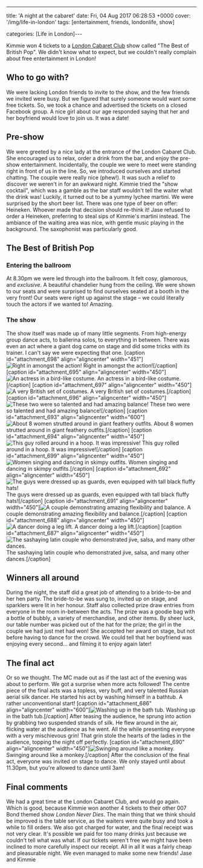 ---
title: 'A night at the cabaret'
date: Fri, 04 Aug 2017 06:28:53 +0000
cover: '/img/life-in-london'
tags: [entertainment, friends, londonlife, show]

categories: [Life in London]---

Kimmie won 4 tickets to a [London Cabaret Club](http://www.thelondoncabaretclub.com/) show called "The Best of British Pop". We didn't know what to expect, but we couldn't really complain about free entertainment in London!

Who to go with?
---------------

We were lacking London friends to invite to the show, and the few friends we invited were busy. But we figured that surely someone would want some free tickets. So, we took a chance and advertised the tickets on a closed Facebook group. A nice girl about our age responded saying that her and her boyfriend would love to join us. It was a date!

Pre-show
--------

We were greeted by a nice lady at the entrance of the London Cabaret Club. She encouraged us to relax, order a drink from the bar, and enjoy the pre-show entertainment. Incidentally, the couple we were to meet were standing right in front of us in the line. So, we introduced ourselves and started chatting. The couple were really nice (phew!). It was such a relief to discover we weren't in for an awkward night. Kimmie tried the "show cocktail", which was a gamble as the bar staff wouldn't tell the waiter what the drink was! Luckily, it turned out to be a yummy lychee martini. We were surprised by the short beer list. There was one type of beer on offer: Heineken. Whoever made that decision should re-think it! Jase refused to order a Heineken, preferring to steal sips of Kimmie's martini instead. The ambiance of the waiting area was nice, with gentle music playing in the background. The saxophonist was particularly good.

The Best of British Pop
-----------------------

### Entering the ballroom

At 8.30pm we were led through into the ballroom. It felt cosy, glamorous, and _exclusive_. A beautiful chandelier hung from the ceiling. We were shown to our seats and were surprised to find ourselves seated at a booth in the very front! Our seats were right up against the stage – we could literally touch the actors if we wanted to! Amazing.

### The show

The show itself was made up of many little segments. From high-energy group dance acts, to ballerina solos, to everything in between. There was even an act where a giant dog came on stage and did some tricks with its trainer. I can't say we were expecting that one. \[caption id="attachment_698" align="aligncenter" width="451"\]![Right in amongst the action!](http://coupleofkiwis.com/wp-content/uploads/2017/08/cabaret-16-451x600.jpg) Right in amongst the action!\[/caption\] \[caption id="attachment_695" align="aligncenter" width="450"\]![An actress in a bird-like costume.](http://coupleofkiwis.com/wp-content/uploads/2017/08/cabaret-13-450x600.jpg) An actress in a bird-like costume.\[/caption\] \[caption id="attachment_697" align="aligncenter" width="450"\]![A very British set of costumes.](http://coupleofkiwis.com/wp-content/uploads/2017/08/cabaret-15-450x600.jpg) A very British set of costumes.\[/caption\] \[caption id="attachment_696" align="aligncenter" width="450"\]![These two were so talented and had amazing balance!](http://coupleofkiwis.com/wp-content/uploads/2017/08/cabaret-14-450x600.jpg) These two were so talented and had amazing balance!\[/caption\] \[caption id="attachment_693" align="aligncenter" width="600"\]![About 8 women strutted around in giant feathery outfits.](http://coupleofkiwis.com/wp-content/uploads/2017/08/cabaret-10-600x600.jpg) About 8 women strutted around in giant feathery outfits.\[/caption\] \[caption id="attachment_694" align="aligncenter" width="450"\]![This guy rolled around in a hoop. It was impressive!](http://coupleofkiwis.com/wp-content/uploads/2017/08/cabaret-12-450x600.jpg) This guy rolled around in a hoop. It was impressive!\[/caption\] \[caption id="attachment_699" align="aligncenter" width="450"\]![Women singing and dancing in skimpy outfits.](http://coupleofkiwis.com/wp-content/uploads/2017/08/cabaret-18-450x600.jpg) Women singing and dancing in skimpy outfits.\[/caption\] \[caption id="attachment_692" align="aligncenter" width="450"\]![The guys were dressed up as guards, even equipped with tall black fluffy hats!](http://coupleofkiwis.com/wp-content/uploads/2017/08/cabaret-9-450x600.jpg) The guys were dressed up as guards, even equipped with tall black fluffy hats!\[/caption\] \[caption id="attachment_691" align="aligncenter" width="450"\]![A couple demonstrating amazing flexibility and balance.](http://coupleofkiwis.com/wp-content/uploads/2017/08/cabaret-8-450x600.jpg) A couple demonstrating amazing flexibility and balance.\[/caption\] \[caption id="attachment_688" align="aligncenter" width="450"\]![A dancer doing a leg lift.](http://coupleofkiwis.com/wp-content/uploads/2017/08/cabaret-2-450x600.jpg) A dancer doing a leg lift.\[/caption\] \[caption id="attachment_687" align="aligncenter" width="450"\]![The sashaying latin couple who demonstrated jive, salsa, and many other dances.](http://coupleofkiwis.com/wp-content/uploads/2017/08/cabaret-1-450x600.jpg) The sashaying latin couple who demonstrated jive, salsa, and many other dances.\[/caption\]

Winners all around
------------------

During the night, the staff did a great job of attending to a bride-to-be and her hen party. The bride-to-be was sung to, invited up on stage, and sparklers were lit in her honour. Staff also collected prize draw entries from everyone in the room in-between the acts. The prize was a goodie bag with a bottle of bubbly, a variety of merchandise, and other items. By sheer luck, our table number was picked out of the hat for the prize; the girl in the couple we had just met had won! She accepted her award on stage, but not before having to dance for the crowd. We could tell that her boyfriend was enjoying every second... and filming it to enjoy again later!

The final act
-------------

Or so we thought. The MC made out as if the last act of the evening was about to perform. We got a surprise when more acts followed! The centre piece of the final acts was a topless, very buff, and very talented Russian aerial silk dancer. He started his act by washing himself in a bathtub. A rather unconventional start! \[caption id="attachment_686" align="aligncenter" width="600"\]![Washing up in the bath tub.](http://coupleofkiwis.com/wp-content/uploads/2017/08/cabaret-17-600x450.jpg) Washing up in the bath tub.\[/caption\] After teasing the audience, he sprung into action by grabbing two suspended strands of silk. He flew around in the air, flicking water at the audience as he went. All the while presenting everyone with a very mischievous grin! That grin stole the hearts of the ladies in the audience, topping the night off perfectly. \[caption id="attachment_690" align="aligncenter" width="450"\]![Swinging around like a monkey. ](http://coupleofkiwis.com/wp-content/uploads/2017/08/cabaret-4-450x600.jpg) Swinging around like a monkey.\[/caption\] After the conclusion of the final act, everyone was invited on stage to dance. We only stayed until about 11.30pm, but you're allowed to dance until 3am!

Final comments
--------------

We had a great time at the London Cabaret Club, and would go again. Which is good, because Kimmie won another 4 tickets to their other 007 Bond themed show _London Never Dies_. The main thing that we think should be improved is the table service, as the waiters were quite busy and took a while to fill orders. We also got charged for water, and the final receipt was not very clear. It's possible we paid for too many drinks just because we couldn't tell what was what. If our tickets weren't free we might have been inclined to more carefully inspect our receipt. All in all it was a fairly cheap and pleasurable night. We even managed to make some new friends! Jase and Kimmie